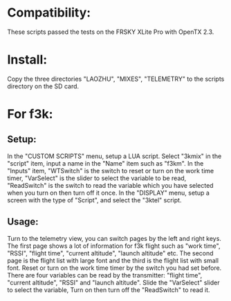 Compatibility:
======
These scripts passed the tests on the FRSKY XLite Pro with OpenTX 2.3.

Install:
======
Copy the three directories "LAOZHU", "MIXES", "TELEMETRY" to the scripts directory on the SD card.


For f3k:
======
Setup:
------
In the "CUSTOM SCRIPTS" menu, setup a LUA script. Select "3kmix" in the "script" item, input a name in the "Name" item such as "f3km". In the "Inputs" item, "WTSwitch" is the switch to reset or turn on the work time timer, "VarSelect" is the slider to select the variable to be read, "ReadSwitch" is the switch to read the variable which you have selected when you turn on then turn off it once.
In the "DISPLAY" menu, setup a screen with the type of "Script", and select the "3ktel" script.

Usage:
------
Turn to the telemetry view, you can switch pages by the left and right keys. The first page shows a lot of information for f3k flight such as "work time", "RSSI", "flight time", "current altitude", "launch altitude" etc. The second page is the flight list with large font and the third is the flight list with small font.
Reset or turn on the work time timer by the switch you had set before.
There are four variables can be read by the transmitter: "flight time", "current altitude", "RSSI" and "launch altitude".  Slide the "VarSelect" slider to select the variable, Turn on then turn off the "ReadSwitch" to read it.
